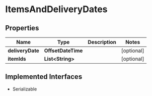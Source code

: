 

# ItemsAndDeliveryDates


## Properties

| Name | Type | Description | Notes |
|------------ | ------------- | ------------- | -------------|
|**deliveryDate** | **OffsetDateTime** |  |  [optional] |
|**itemIds** | **List&lt;String&gt;** |  |  [optional] |


## Implemented Interfaces

* Serializable


